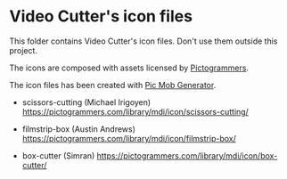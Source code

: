 # Video Cutter's icon files

This folder contains Video Cutter's icon files. Don't use them outside this project.

The icons are composed with assets licensed by [Pictogrammers](https://pictogrammers.com/).

The icon files has been created with [Pic Mob Generator](https://picmobgenerator.olfsoftware.fr).

* scissors-cutting (Michael Irigoyen)
https://pictogrammers.com/library/mdi/icon/scissors-cutting/

* filmstrip-box (Austin Andrews)
https://pictogrammers.com/library/mdi/icon/filmstrip-box/

* box-cutter (Simran)
https://pictogrammers.com/library/mdi/icon/box-cutter/
